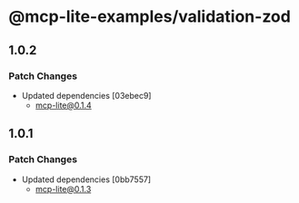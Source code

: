# @mcp-lite-examples/validation-zod

## 1.0.2

### Patch Changes

- Updated dependencies [03ebec9]
  - mcp-lite@0.1.4

## 1.0.1

### Patch Changes

- Updated dependencies [0bb7557]
  - mcp-lite@0.1.3
